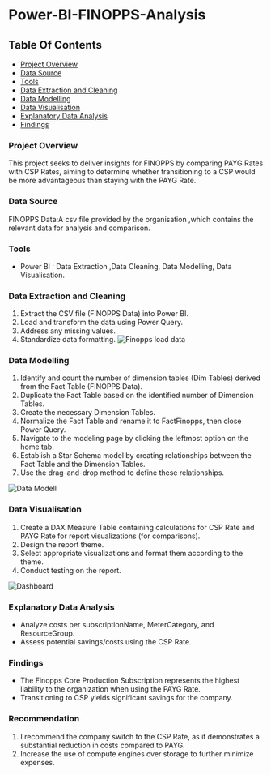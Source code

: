 # Power-BI-FINOPPS-Analysis

## Table Of Contents

- [ Project Overview ](#Project-Overview)
- [ Data Source ](#Data-Source)
- [ Tools ](#Tools)
- [ Data Extraction and Cleaning ](#Data-Extraction-and-Cleaning)
- [ Data Modelling ](#Data-Modelling)
- [ Data Visualisation ](#Data-Visualisation)
- [ Explanatory Data Analysis](#Explanatory-Data-Analysis)
- [ Findings ](#Findings)

### Project Overview

This project seeks to deliver insights for FINOPPS by comparing PAYG Rates with CSP Rates, aiming to determine whether transitioning to a CSP would be more advantageous than staying with the PAYG Rate.


### Data Source
FINOPPS Data:A csv file provided by the organisation ,which contains the relevant data for analysis and comparison.

### Tools
- Power BI : Data Extraction ,Data Cleaning, Data Modelling, Data Visualisation.


### Data Extraction and Cleaning
1. Extract the CSV file (FINOPPS Data) into Power BI.
2. Load and transform the data using Power Query.
3. Address any missing values.
4. Standardize data formatting.
![Finopps load data](https://github.com/user-attachments/assets/13e83892-2591-4f10-9066-35149235150a)

### Data Modelling
1. Identify and count the number of dimension tables (Dim Tables) derived from the Fact Table (FINOPPS Data).
2. Duplicate the Fact Table based on the identified number of Dimension Tables.
3. Create the necessary Dimension Tables.
4. Normalize the Fact Table and rename it to FactFinopps, then close Power Query.
5. Navigate to the modeling page by clicking the leftmost option on the home tab.
6. Establish a Star Schema model by creating relationships between the Fact Table and the Dimension Tables.
7. Use the drag-and-drop method to define these relationships.

![Data Modell](https://github.com/user-attachments/assets/c8fd18c2-11f5-40ce-b99a-eaa90759b33b)

### Data Visualisation
1. Create a DAX Measure Table containing calculations for CSP Rate and PAYG Rate for report visualizations (for comparisons).
2. Design the report theme.
3. Select appropriate visualizations and format them according to the theme.
4. Conduct testing on the report.
 
   
![Dashboard](https://github.com/user-attachments/assets/3b33fe5a-89f2-4966-8e85-b4fdf1c34035)


### Explanatory Data Analysis
- Analyze costs per subscriptionName, MeterCategory, and ResourceGroup.
- Assess potential savings/costs using the CSP Rate.

### Findings
- The Finopps Core Production Subscription represents the highest liability to the organization when using the PAYG Rate.
- Transitioning to CSP yields significant savings for the company.

### Recommendation
1. I recommend the company switch to the CSP Rate, as it demonstrates a substantial reduction in costs compared to PAYG.
2. Increase the use of compute engines over storage to further minimize expenses.

